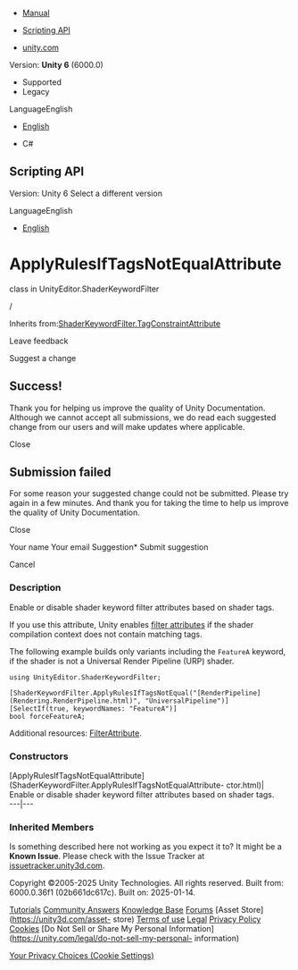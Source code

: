 [ ]()

  * [Manual](../Manual/index.html)
  * [Scripting API](../ScriptReference/index.html)

  * [unity.com](https://unity.com/)

Version: **Unity 6** (6000.0)

  * Supported
  * Legacy

LanguageEnglish

  * [English]()

  * C#

[ ](https://docs.unity3d.com)

## Scripting API

Version: Unity 6 Select a different version

LanguageEnglish

  * [English]()

# ApplyRulesIfTagsNotEqualAttribute

class in UnityEditor.ShaderKeywordFilter

/

Inherits
from:[ShaderKeywordFilter.TagConstraintAttribute](ShaderKeywordFilter.TagConstraintAttribute.html)

Leave feedback

Suggest a change

## Success!

Thank you for helping us improve the quality of Unity Documentation. Although
we cannot accept all submissions, we do read each suggested change from our
users and will make updates where applicable.

Close

## Submission failed

For some reason your suggested change could not be submitted. Please <a>try
again</a> in a few minutes. And thank you for taking the time to help us
improve the quality of Unity Documentation.

Close

Your name Your email Suggestion* Submit suggestion

Cancel

[ ]()

### Description

Enable or disable shader keyword filter attributes based on shader tags.

If you use this attribute, Unity enables [filter
attributes](ShaderKeywordFilter.FilterAttribute.html) if the shader
compilation context does not contain matching tags.  
  
The following example builds only variants including the `FeatureA` keyword,
if the shader is not a Universal Render Pipeline (URP) shader.

    
    
    using UnityEditor.ShaderKeywordFilter;  
      
    [ShaderKeywordFilter.ApplyRulesIfTagsNotEqual("[RenderPipeline](Rendering.RenderPipeline.html)", "UniversalPipeline")]
    [SelectIf(true, keywordNames: "FeatureA")]
    bool forceFeatureA;

Additional resources:
[FilterAttribute](ShaderKeywordFilter.FilterAttribute.html).

### Constructors

[ApplyRulesIfTagsNotEqualAttribute](ShaderKeywordFilter.ApplyRulesIfTagsNotEqualAttribute-
ctor.html)| Enable or disable shader keyword filter attributes based on shader
tags.  
---|---  
  
### Inherited Members

Is something described here not working as you expect it to? It might be a
**Known Issue**. Please check with the Issue Tracker at
[issuetracker.unity3d.com](https://issuetracker.unity3d.com).

Copyright ©2005-2025 Unity Technologies. All rights reserved. Built from:
6000.0.36f1 (02b661dc617c). Built on: 2025-01-14.

[Tutorials](https://unity3d.com/learn) [Community
Answers](https://answers.unity3d.com) [Knowledge
Base](https://support.unity3d.com/hc/en-us)
[Forums](https://forum.unity3d.com) [Asset Store](https://unity3d.com/asset-
store) [Terms of use](https://docs.unity3d.com/Manual/TermsOfUse.html)
[Legal](https://unity.com/legal) [Privacy
Policy](https://unity.com/legal/privacy-policy)
[Cookies](https://unity.com/legal/cookie-policy) [Do Not Sell or Share My
Personal Information](https://unity.com/legal/do-not-sell-my-personal-
information)

[Your Privacy Choices (Cookie Settings)](javascript:void\(0\);)

